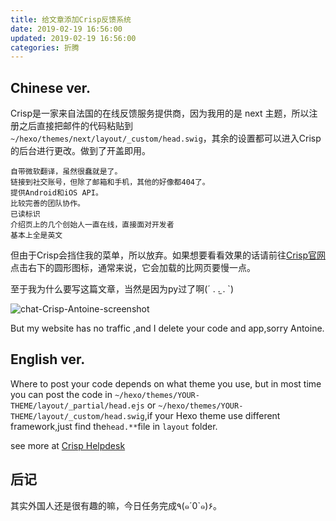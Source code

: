 ```yaml
---
title: 给文章添加Crisp反馈系统
date: 2019-02-19 16:56:00
updated: 2019-02-19 16:56:00
categories: 折腾
---
```


## Chinese ver.
Crisp是一家来自法国的在线反馈服务提供商，因为我用的是 next 主题，所以注册之后直接把邮件的代码粘贴到`~/hexo/themes/next/layout/_custom/head.swig`，其余的设置都可以进入Crisp的后台进行更改。做到了开盖即用。<!--more-->
````
自带微软翻译，虽然很蠢就是了。
链接到社交账号，但除了邮箱和手机，其他的好像都404了。
提供Android和iOS API。
比较完善的团队协作。
已读标识
介绍页上的几个创始人一直在线，直接面对开发者
基本上全是英文
````
但由于Crisp会挡住我的菜单，所以放弃。如果想要看看效果的话请前往[Crisp官网](https://crisp.chat)点击右下的圆形图标，通常来说，它会加载的比网页要慢一点。

至于我为什么要写这篇文章，当然是因为py过了啊(´ . .̫ . `)

![chat-Crisp-Antoine-screenshot](/images/add-crisp/antoine-chat-crisp.webp)

But my website has no traffic ,and I delete your code and app,sorry Antoine.

## English ver.

Where to post your code depends on what theme you use, but in most time you can post the code in `~/hexo/themes/YOUR-THEME/layout/_partial/head.ejs` or `~/hexo/themes/YOUR-THEME/layout/_custom/head.swig`,if your Hexo theme use different framework,just find the`head.**`file in `layout` folder.

see more at [Crisp Helpdesk](https://help.crisp.chat)

## 后记

其实外国人还是很有趣的嘛，今日任务完成٩(๑´0`๑)۶。
